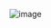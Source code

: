 ![image](https://github.com/LeonardoAlvesOliveira/MediCenter/assets/126174633/802007ee-5c6f-44be-9a0e-21295586a54d)
